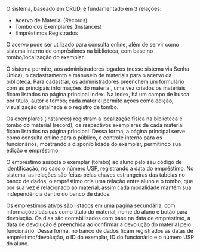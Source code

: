 O sistema, baseado em CRUD, é fundamentado em 3 relações:

- Acervo de Material (Records)
- Tombo dos Exemplares (Instances)
- Empréstimos Registrados

O acervo pode ser utilizado para consulta online, além de servir como sistema interno de empréstimos na biblioteca, com base no tombo/localização do exemplar. 

O sistema permite, aos administradores logados (nesse sistema via Senha Única), o cadastramento e manuseio de materiais para o acervo da biblioteca. Para cadastrar, os administradores preenchem um formulário com as principais informações do material, uma vez criados os materiais ficam listados na página principal Index. Na Index, há um campo de busca por título, autor e tombo; cada material permite ações como edição, visualização detalhada e o registro de tombo. 

Os exemplares (instances) registram a localização física na biblioteca e tombo do material (record), os respectivos exemplares de cada material ficam listados na página principal. Dessa forma, a página principal serve como consulta online para o público, e controle interno para os funcionários, mostrando a disponibilidade do exemplar, permitindo sua edição e empréstimo. 

O empréstimo associa o exemplar (tombo) ao aluno pelo seu código de identificação, no caso o número USP, registrando a data do empréstimo. No sistema, as relações são feitas pelas chaves estrangeiras das tabelas no banco de dados, o empréstimo cria uma relação entre aluno e o tombo, que por sua vez é relacionado ao material, assim cada modalidade mantém sua independência dentro do banco de dados. 

Os empréstimos ativos são listados em uma página secundária, com informações básicas como título do material, nome do aluno e botão para devolução. Os dias são contabilizados com base na data de empréstimo, a data de devolução é preenchida ao confirmar a devolução do material pelo funcionário. Dessa forma, no banco de dados ficam registrados as datas de empréstimo/devolução, o ID do exemplar, ID do funcionário e o número USP do aluno. 

